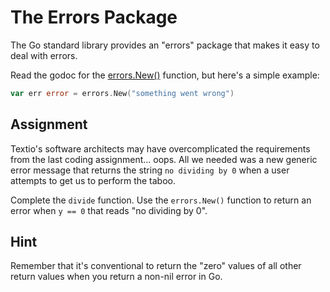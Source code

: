 # The Errors Package

The Go standard library provides an "errors" package that makes it easy to deal with errors.

Read the godoc for the [errors.New()](https://pkg.go.dev/errors#New) function, but here's a simple example:

```go
var err error = errors.New("something went wrong")
```

## Assignment

Textio's software architects may have overcomplicated the requirements from the last coding assignment... oops. All we needed was a new generic error message that returns the string `no dividing by 0` when a user attempts to get us to perform the taboo.

Complete the `divide` function. Use the `errors.New()` function to return an error when `y == 0` that reads "no dividing by 0".

## Hint

Remember that it's conventional to return the "zero" values of all other return values when you return a non-nil error in Go.
